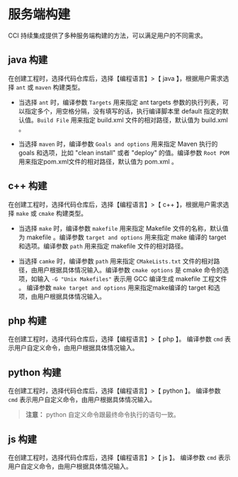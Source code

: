 # 服务端构建
CCI 持续集成提供了多种服务端构建的方法，可以满足用户的不同需求。
## java 构建 
在创建工程时，选择代码仓库后，选择【编程语言】>【 java 】，根据用户需求选择 `ant`  或 `maven` 构建类型。

- 当选择 `ant` 时，编译参数 `Targets` 用来指定 ant targets 参数的执行列表，可以指定多个，用空格分隔，没有填写的话，执行编译脚本里 default 指定的默认值。`Build File` 用来指定 build.xml 文件的相对路径，默认值为 build.xml 。

- 当选择 `maven` 时，编译参数 `Goals and options` 用来指定 Maven 执行的 goals 和选项，比如 "clean install" 或者 "deploy" 的值。编译参数 `Root POM` 用来指定pom.xml文件的相对路径，默认值为 pom.xml 。

## c++ 构建
在创建工程时，选择代码仓库后，选择【编程语言】>【 c++ 】，根据用户需求选择 `make`  或 `cmake` 构建类型。

- 当选择 `make` 时，编译参数 `makefile` 用来指定 Makefile 文件的名称，默认值为 makefile 。编译参数 `target and options` 用来指定 make 编译的 target 和选项。编译参数 `path` 用来指定 makefile 文件的相对路径。

- 当选择 `camke` 时，编译参数 `path` 用来指定 `CMakeLists.txt` 文件的相对路径，由用户根据具体情况输入。编译参数 `cmake options` 是 cmake 命令的选项，如输入 `-G "Unix Makefiles"` 表示用 GCC 编译生成 makefile 工程文件 。
编译参数 `make target and options` 用来指定make编译的 target 和选项，由用户根据具体情况输入。

## php 构建
在创建工程时，选择代码仓库后，选择【编程语言】>【 php 】。
编译参数 `cmd` 表示用户自定义命令，由用户根据具体情况输入。

## python 构建
在创建工程时，选择代码仓库后，选择【编程语言】>【 python 】。
编译参数 `cmd` 表示用户自定义命令，由用户根据具体情况输入。
>  **注意：**
>  python 自定义命令跟最终命令执行的语句一致。

## js 构建
在创建工程时，选择代码仓库后，选择【编程语言】>【 js 】。
编译参数 `cmd` 表示用户自定义命令，由用户根据具体情况输入。





















